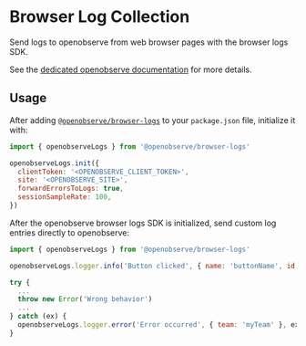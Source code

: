 # Browser Log Collection

Send logs to openobserve from web browser pages with the browser logs SDK.

See the [dedicated openobserve documentation][1] for more details.

## Usage

After adding [`@openobserve/browser-logs`][2] to your `package.json` file, initialize it with:

```javascript
import { openobserveLogs } from '@openobserve/browser-logs'

openobserveLogs.init({
  clientToken: '<OPENOBSERVE_CLIENT_TOKEN>',
  site: '<OPENOBSERVE_SITE>',
  forwardErrorsToLogs: true,
  sessionSampleRate: 100,
})
```

After the openobserve browser logs SDK is initialized, send custom log entries directly to openobserve:

```javascript
import { openobserveLogs } from '@openobserve/browser-logs'

openobserveLogs.logger.info('Button clicked', { name: 'buttonName', id: 123 })

try {
  ...
  throw new Error('Wrong behavior')
  ...
} catch (ex) {
  openobserveLogs.logger.error('Error occurred', { team: 'myTeam' }, ex)
}
```

<!-- Note: all URLs should be absolute -->

[1]: https://docs.datadoghq.com/logs/log_collection/javascript
[2]: https://www.npmjs.com/package/@openobserve/browser-logs
